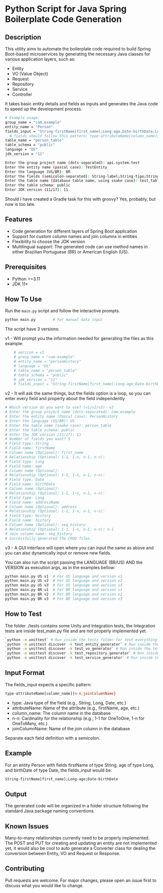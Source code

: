 # Python Script for Java Spring Boilerplate Code Generation

## Description

This utility aims to automate the boilerplate code required to build Spring Boot-based microservices by generating the necessary Java classes for various application layers, such as:

- Entity
- VO (Value Object)
- Request
- Repository
- Service
- Controller

It takes basic entity details and fields as inputs and generates the Java code to speed up the development process.

```sh
# Example usage:
group_name = "com.example"
entity_name = "Person"
fields_input = "String-firstName[first_name];Long-age,Date-birthDate;Long-addressName[address];History-history[seq_history]{n-1,seq_history}"
  # fields should follow this pattern: type-attributeName[column_name]{n-n,joinColumnName} separated by semicolon
table_name = "person_table"
table_schema = "public"
language = "US"
jdk_version = "11"

Enter the group project name (dots-separated): api.system.test
Enter the entity name (pascal case): TestEntity
Enter the language (US/BR): BR
Enter the fields (semicolon-separated): String-label;String-tipo;String-componente[nome_componente];Long-tamanho;Long-limiteCaracteres;Long-cols;Long-lg;String-props
Enter the table name (database table name, using snake case): test_table
Enter the table schema: public
Enter JDK version (11/17): 11
```

Should I have created a Gradle task for this with groovy? Yes, probably, but now is too late.

## Features

- Code generation for different layers of Spring Boot application
- Support for custom column names and join columns in entities
- Flexibility to choose the JDK version
- Multilingual support: The generated code can use method names in either Brazilian Portuguese (BR) or American English (US).

## Prerequisites

- Python >=3.11
- JDK 11+

## How To Use

Run the `main.py` script and follow the interactive prompts.

```sh
python main.py        # For manual data input
```

The script have 3 versions:

v1 - Will prompt you the information needed for generating the files as this example:

```sh
	# version = v1
	# group_name = "com.example"
	# entity_name = "personHistory"
	# language = "US"
	# table_name = "person_table"
	# table_schema = "public"
	# jdk_version = "11"
	# fields_input = "String-firstName[first_name];Long-age;Date-birthDate;Long-addressName[address];History-history[seq_history]{n-1,seq_history}"
```

v2 - It will ask the same things, but the fields option is a loop, so you can enter every field and property about the field independently

```sh
# Which version do you want to use? (v1/v2/v3): v2
# Enter the group project name (dots-separated): com.example
# Enter the entity name (Pascal case): PersonHistory
# Enter the language (US/BR): US
# Enter the table name (snake case): person_table
# Enter the table schema: public
# Enter the JDK version (11/17): 11
# Number of fields you want? 5
# Field type: String
# Field name: firstName
# Column name (Optional): first_name
# Relationship (Optional: 1-1, 1-n, n-1, n-n):
# Field type: Long
# Field name: age
# Column name (Optional):
# Relationship (Optional: 1-1, 1-n, n-1, n-n):
# Field type: Date
# Field name: birthDate
# Column name (Optional):
# Relationship (Optional: 1-1, 1-n, n-1, n-n):
# Field type: Long
# Field name: addressName
# Column name (Optional): address
# Relationship (Optional: 1-1, 1-n, n-1, n-n):
# Field type: History
# Field name: history
# Column name (Optional): seq_history
# Relationship (Optional: 1-1, 1-n, n-1, n-n): n-1
# Join column name: seq_history
# Successfully generated the CRUD files.
```

v3 - A GUI interface will open where you can input the same as above and you can also dynamically input or remove new fields.

You can also run the script passing the LANGUAGE (BR/US) AND the VERSION as execution args, as in the examples bellow:

```sh
python main.py US v1  # For US language and version v1
python main.py US v2  # For US language and version v2
python main.py US v3  # For US language and version v3
python main.py BR v1  # For BR language and version v1
python main.py BR v2  # For BR language and version v2
python main.py BR v3  # For BR language and version v3
```


## How to Test

The folder ./tests contains some Unity and Integration tests, the Integration tests are inside test_main.py file and are not properly implemented yet.

```sh
`python -m unittest` # Run inside the tests folder for test everything
`python -m unittest discover -k test_entity_generator` # Run inside the tests folder for testing the entity_generator.py
`python -m unittest discover -k test_vo_generator` # Run inside the tests folder for testing the vo_generator.
`python -m unittest discover -k test_repository_generator` # Run inside the tests folder for testing the repository_generator.py
`python -m unittest discover -k test_service_generator` # Run inside the tests folder for testing the service_generator.py
```

## Input Format

The fields_input expects a specific pattern:

```sh
type-attributeName[column_name]{n-n,joinColumnName}
```

- type: Java type of the field (e.g., String, Long, Date, etc.)
- attributeName: Name of the attribute (e.g., firstName, age, etc.)
- column_name: The column name in the database
- n-n: Cardinality for the relationship (e.g., 1-1 for OneToOne, 1-n for OneToMany, etc.)
- joinColumnName: Name of the join column in the database

Separate each field definition with a semicolon.

## Example

For an entity Person with fields firstName of type String, age of type Long, and birthDate of type Date, the fields_input would be:

```sh
String-firstName[first_name];Long-age;Date-birthDate
```

## Output

The generated code will be organized in a folder structure following the standard Java package naming conventions.

## Known Issues

Many-to-many relationships currently need to be properly implemented. The POST and PUT for creating and updating an entity are not implemented yet, it would also be cool to auto generate a Converter class for dealing the conversion between Entity, VO and Request or Response.

## Contributing

Pull requests are welcome. For major changes, please open an issue first to discuss what you would like to change.
